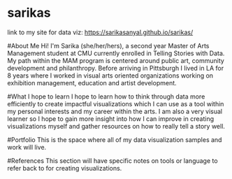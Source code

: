 # sarikas
link to my site for data viz: https://sarikasanyal.github.io/sarikas/

#About Me
Hi! I'm Sarika (she/her/hers), a second year Master of Arts Management student at CMU currently enrolled in Telling Stories with Data. My path within the MAM program is centered around public art, community development and philanthropy. Before arriving in Pittsburgh I lived in LA for 8 years where I worked in visual arts oriented organizations working on exhibition management, education and artist development. 

#What I hope to learn
I hope to learn how to think through data more efficiently to create impactful visualizations which I can use as a tool within my personal interests and my career within the arts. I am also a very visual learner so I hope to gain more insight into how I can improve in creating visualizations myself and gather resources on how to really tell a story well. 

#Portfolio
This is the space where all of my data visualization samples and work will live.

#References
This section will have specific notes on tools or language to refer back to for creating visualizations.
